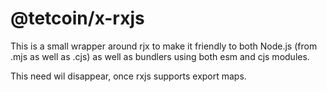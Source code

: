 # @tetcoin/x-rxjs

This is a small wrapper around rjx to make it friendly to both Node.js (from .mjs as well as .cjs) as well as bundlers using both esm and cjs modules.

This need wil disappear, once rxjs supports export maps.
